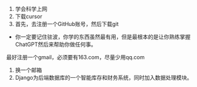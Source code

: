 1. 学会科学上网
2. 下载cursor
3. 首先，去注册一个GitHub账号，然后下载git
- 你一定要记住驻波，你学的东西虽然最有用，但是最根本的是让你熟练掌握ChatGPT然后来帮助你做任何事。

最好注册一个gmail，必须要有163.com，尽量少用qq.com

1. 换一个邮箱
2. Django为后端数据库的一个智能库存和财务系统，同时加入数据处理模块。